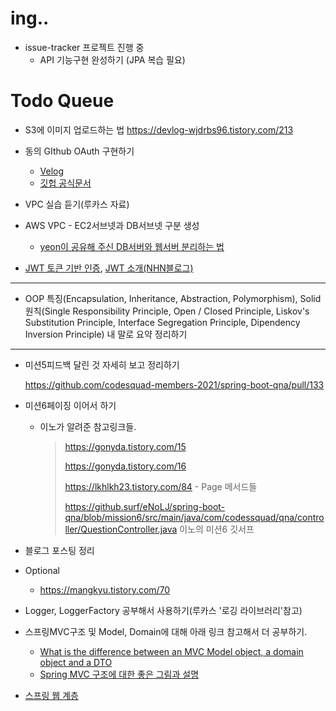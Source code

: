 # ing..

- issue-tracker 프로젝트 진행 중
  - API 기능구현 완성하기 (JPA 복습 필요)



# Todo Queue

- S3에 이미지 업로드하는 법 https://devlog-wjdrbs96.tistory.com/213
- 동의 GIthub OAuth 구현하기
  - [Velog](https://velog.io/@d-h-k/Oauth-%EC%B0%8D%EB%A8%B9%ED%95%B4%EB%B3%B4%EA%B8%B0-with-POSTMAN%EC%8B%A4%EC%8A%B5)
  - [깃헙 공식문서](https://docs.github.com/en/developers/apps/building-oauth-apps/authorizing-oauth-apps)
- VPC 실습 듣기(루카스 자료)


- AWS VPC - EC2서브넷과 DB서브넷 구분 생성
  - [yeon이 공유해 주신 DB서버와 웹서버 분리하는 법](https://velog.io/@yeon/public-subnet%EA%B3%BC-private-subnet%EC%97%90-%EC%9B%B9%EC%84%9C%EB%B2%84%EC%99%80-%EB%8D%B0%EC%9D%B4%ED%84%B0%EB%B2%A0%EC%9D%B4%EC%8A%A4-%EB%B6%84%EB%A6%AC%ED%95%B4%EC%84%9C-%EB%B0%B0%ED%8F%AC%ED%95%98%EA%B8%B0)
- [JWT 토큰 기반 인증](https://velopert.com/2350), [JWT 소개(NHN블로그)](https://meetup.toast.com/posts/239)


---

- OOP 특징(Encapsulation, Inheritance, Abstraction, Polymorphism),
  Solid원칙(Single Responsibility Principle, Open / Closed Principle, Liskov's Substitution Principle, Interface Segregation Principle, Dipendency Inversion Principle) 내 말로 요약 정리하기

---

- 미션5피드백 달린 것 자세히 보고 정리하기

  https://github.com/codesquad-members-2021/spring-boot-qna/pull/133

- 미션6페이징 이어서 하기

  - 이노가 알려준 참고링크들.

    >https://gonyda.tistory.com/15
    >
    >https://gonyda.tistory.com/16
    >
    >https://lkhlkh23.tistory.com/84 - Page 메서드들
    >
    >https://github.surf/eNoLJ/spring-boot-qna/blob/mission6/src/main/java/com/codessquad/qna/controller/QuestionController.java 이노의 미션6 깃서프

- 블로그 포스팅 정리

- Optional

  - https://mangkyu.tistory.com/70 

- Logger, LoggerFactory 공부해서 사용하기(루카스 '로깅 라이브러리'참고)

- 스프링MVC구조 및 Model, Domain에 대해 아래 링크 참고해서 더 공부하기.

  - [What is the difference between an MVC Model object, a domain object and a DTO](https://stackoverflow.com/questions/3853749/what-is-the-difference-between-an-mvc-model-object-a-domain-object-and-a-dto)
  - [Spring MVC 구조에 대한 좋은 그림과 설명](https://justforchangesake.wordpress.com/2014/05/07/spring-mvc-request-life-cycle/)

- [스프링 웹 계층](https://www.petrikainulainen.net/software-development/design/understanding-spring-web-application-architecture-the-classic-way/)


